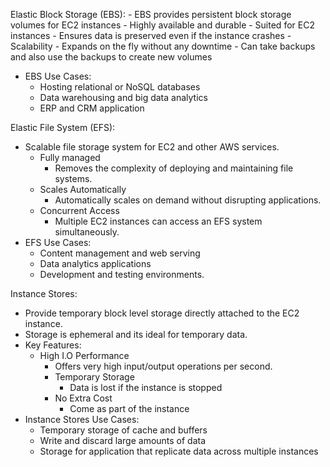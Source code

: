 Elastic Block Storage (EBS):
	- EBS provides persistent block storage volumes for EC2 instances
	- Highly available and durable
		- Suited for EC2 instances
		- Ensures data is preserved even if the instance crashes
	- Scalability
		- Expands on the fly without any downtime
		- Can take backups and also use the backups to create new volumes
- EBS Use Cases:
	- Hosting relational or NoSQL databases
	- Data warehousing and big data analytics
	- ERP and CRM application

Elastic File System (EFS):
- Scalable file storage system for EC2 and other AWS services.
	- Fully managed
		- Removes the complexity of deploying and maintaining file systems.
	- Scales Automatically
		- Automatically scales on demand without disrupting applications.
	- Concurrent Access
		- Multiple EC2 instances can access an EFS system simultaneously.
- EFS Use Cases:
	- Content management and web serving
	- Data analytics applications
	- Development and testing environments.

Instance Stores:
- Provide temporary block level storage directly attached to the EC2 instance.
- Storage is ephemeral and its ideal for temporary data.
- Key Features:
	- High I.O Performance
		- Offers very high input/output operations per second.
		- Temporary Storage
			- Data is lost if the instance is stopped
		- No Extra Cost
			- Come as part of the instance
- Instance Stores Use Cases:
	- Temporary storage of cache and buffers
	- Write and discard large amounts of data
	- Storage for application that replicate data across multiple instances